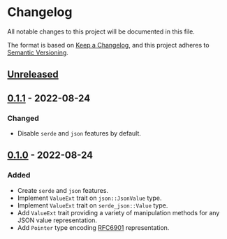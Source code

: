 # Changelog
All notable changes to this project will be documented in this file.

The format is based on [Keep a Changelog](https://keepachangelog.com/en/1.0.0/),
and this project adheres to [Semantic Versioning](https://semver.org/spec/v2.0.0.html).

## [Unreleased]

## [0.1.1] - 2022-08-24
### Changed
- Disable `serde` and `json` features by default.

## [0.1.0] - 2022-08-24 
### Added
- Create `serde` and `json` features.
- Implement `ValueExt` trait on `json::JsonValue` type.
- Implement `ValueExt` trait on `serde_json::Value` type.
- Add `ValueExt` trait providing a variety of manipulation methods for any JSON value representation. 
- Add `Pointer` type encoding [RFC6901](https://datatracker.ietf.org/doc/html/rfc6901) representation.

[Unreleased]: https://github.com/alekece/json-toolkit-rs/compare/v0.1.1...HEAD
[0.1.1]: https://github.com/alekece/json-toolkit-rs/releases/tag/v0.1.1
[0.1.0]: https://github.com/alekece/json-toolkit-rs/releases/tag/v0.1.0
